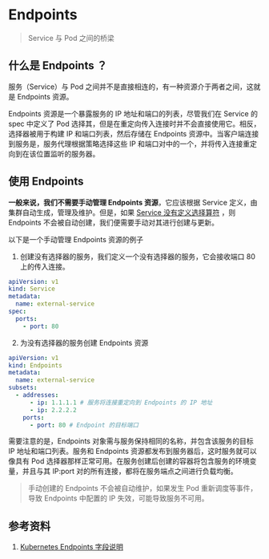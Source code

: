# Endpoints

> Service 与 Pod 之间的桥梁

## 什么是 Endpoints ？

服务（Service）与 Pod 之间并不是直接相连的，有一种资源介于两者之间，这就是 Endpoints 资源。

Endpoints 资源是一个暴露服务的 IP 地址和端口的列表，尽管我们在 Service 的 spec 中定义了 Pod 选择其，但是在重定向传入连接时并不会直接使用它。相反，选择器被用于构建 IP 和端口列表，然后存储在 Endpoints 资源中。当客户端连接到服务是，服务代理根据策略选择这些 IP 和端口对中的一个，并将传入连接重定向到在该位置监听的服务器。

## 使用 Endpoints

**一般来说，我们不需要手动管理 Endpoints 资源**，它应该根据 Service 定义，由集群自动生成，管理及维护。但是，如果 [Service 没有定义选择算符](https://kubernetes.io/zh/docs/concepts/services-networking/service/#services-without-selectors) ，则 Endpoints 不会被自动创建，我们便需要手动对其进行创建与更新。

以下是一个手动管理 Endpoints 资源的例子

1.  创建没有选择器的服务，我们定义一个没有选择器的服务，它会接收端口 80 上的传入连接。

```yaml
apiVersion: v1
kind: Service
metadata:
  name: external-service
spec:
  ports:
    - port: 80
```

2. 为没有选择器的服务创建 Endpoints 资源

```yaml
apiVersion: v1
kind: Endpoints
metadata:
  name: external-service
subsets:
  - addresses:
      - ip: 1.1.1.1 # 服务将连接重定向到 Endpoints 的 IP 地址
      - ip: 2.2.2.2
    ports:
      - port: 80 # Endpoint 的目标端口
```

需要注意的是，Endpoints 对象需与服务保持相同的名称，并包含该服务的目标 IP 地址和端口列表。服务和 Endpoints 资源都发布到服务器后，这时服务就可以像具有 Pod 选择器那样正常可用。在服务创建后创建的容器将包含服务的环境变量，并且与其 IP:port 对的所有连接，都将在服务端点之间进行负载均衡。

> 手动创建的 Endpoints 不会被自动维护，如果发生 Pod 重新调度等事件，导致 Endpoints 中配置的 IP 失效，可能导致服务不可用。

## 参考资料

1. [Kubernetes Endpoints 字段说明](https://kubernetes.io/docs/reference/generated/kubernetes-api/v1.21/#endpoints-v1-core)
